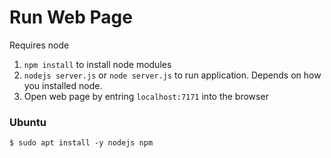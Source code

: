 # Run Web Page

Requires node

1. `npm install` to install node modules
2. `nodejs server.js` or `node server.js` to run application. Depends on how you installed node.
3. Open web page by entring `localhost:7171` into the browser

### Ubuntu
```
$ sudo apt install -y nodejs npm
```
